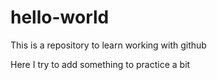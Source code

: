 # hello-world
This is a repository to learn working with github

Here I try to add something to practice a bit
